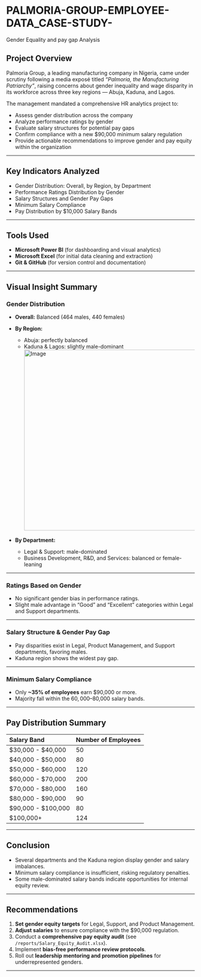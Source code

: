 # PALMORIA-GROUP-EMPLOYEE-DATA_CASE-STUDY-
Gender Equality and pay gap Analysis 


##  Project Overview

Palmoria Group, a leading manufacturing company in Nigeria, came under scrutiny following a media exposé titled *“Palmoria, the Manufacturing Patriarchy”*, raising concerns about gender inequality and wage disparity in its workforce across three key regions — Abuja, Kaduna, and Lagos.

The management mandated a comprehensive HR analytics project to:
- Assess gender distribution across the company
- Analyze performance ratings by gender
- Evaluate salary structures for potential pay gaps
- Confirm compliance with a new $90,000 minimum salary regulation
- Provide actionable recommendations to improve gender and pay equity within the organization

---

##  Key Indicators Analyzed

- Gender Distribution: Overall, by Region, by Department  
- Performance Ratings Distribution by Gender  
- Salary Structures and Gender Pay Gaps  
- Minimum Salary Compliance  
- Pay Distribution by $10,000 Salary Bands  

---

##  Tools Used

- **Microsoft Power BI** (for dashboarding and visual analytics)
- **Microsoft Excel** (for initial data cleaning and extraction)
- **Git & GitHub** (for version control and documentation)

---

##  Visual Insight Summary

###  Gender Distribution  
- **Overall:** Balanced (464 males, 440 females)  
- **By Region:**  
  - Abuja: perfectly balanced  
  - Kaduna & Lagos: slightly male-dominant
    <img width="804" height="484" alt="Image" src="https://github.com/user-attachments/assets/40b7cbe4-1245-420a-acd9-b51d03880457" />  

- **By Department:**  
  - Legal & Support: male-dominated  
  - Business Development, R&D, and Services: balanced or female-leaning  



---

###  Ratings Based on Gender  
- No significant gender bias in performance ratings.
- Slight male advantage in “Good” and “Excellent” categories within Legal and Support departments.

---

###  Salary Structure & Gender Pay Gap  
- Pay disparities exist in Legal, Product Management, and Support departments, favoring males.
- Kaduna region shows the widest pay gap.



---

###  Minimum Salary Compliance  
- Only **~35% of employees** earn $90,000 or more.
- Majority fall within the $60,000–$80,000 salary bands.



---

##  Pay Distribution Summary

| Salary Band       | Number of Employees |
|:----------------|:------------------|
| $30,000 - $40,000 | 50                 |
| $40,000 - $50,000 | 80                 |
| $50,000 - $60,000 | 120                |
| $60,000 - $70,000 | 200                |
| $70,000 - $80,000 | 160                |
| $80,000 - $90,000 | 90                 |
| $90,000 - $100,000| 80                 |
| $100,000+         | 124                |



---

##  Conclusion

- Several departments and the Kaduna region display gender and salary imbalances.
- Minimum salary compliance is insufficient, risking regulatory penalties.
- Some male-dominated salary bands indicate opportunities for internal equity review.

---

##  Recommendations

1. **Set gender equity targets** for Legal, Support, and Product Management.
2. **Adjust salaries** to ensure compliance with the $90,000 regulation.
3. Conduct a **comprehensive pay equity audit** (see `/reports/Salary_Equity_Audit.xlsx`).
4. Implement **bias-free performance review protocols**.
5. Roll out **leadership mentoring and promotion pipelines** for underrepresented genders.

---



